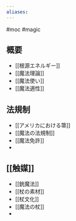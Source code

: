 ```yaml
---
aliases:
---
```

#moc #magic
## 概要
- [[根源エネルギー]]
- [[魔法理論]]
- [[魔法使い]]
- [[魔法適性]]
## 法規制
- [[アメリカにおける箒]]
- [[魔法の法規制]]
- [[魔法免許]]
- 
## [[触媒]]
- [[銃魔法]]
- [[杖の素材]]
- [[杖文化]]
- [[魔法の杖]]
- 